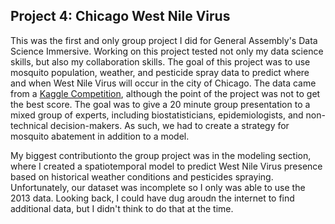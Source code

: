 ## Project 4: Chicago West Nile Virus

This was the first and only group project I did for General Assembly's Data Science Immersive. Working on this project tested not only my data science skills, but also my collaboration skills. The goal of this project was to use mosquito population, weather, and pesticide spray data to predict where and when West Nile Virus will occur in the city of Chicago. The data came from a [Kaggle Competition](https://www.kaggle.com/c/predict-west-nile-virus/), although the point of the project was not to get the best score. The goal was to give a 20 minute group presentation to a mixed group of experts, including biostatisticians, epidemiologists, and non-technical decision-makers. As such, we had to create a strategy for mosquito abatement in addition to a model.

My biggest contributionto the group project was in the modeling section, where I created a spatiotemporal model to predict West Nile Virus presence based on historical weather conditions and pesticides spraying. Unfortunately, our dataset was incomplete so I only was able to use the 2013 data. Looking back, I could have dug aroudn the internet to find additional data, but I didn't think to do that at the time.